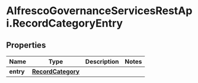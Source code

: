 # AlfrescoGovernanceServicesRestApi.RecordCategoryEntry

## Properties
Name | Type | Description | Notes
------------ | ------------- | ------------- | -------------
**entry** | [**RecordCategory**](RecordCategory.md) |  | 


